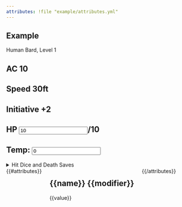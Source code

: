 ```yaml
---
attributes: !file "example/attributes.yml"
---
```


<article class="three columns">
<div class="card">

# Example

Human Bard, Level 1

</div>

<div class="primary card">

## AC 10

## Speed 30ft

## Initiative +2

</div>

<div class="primary card">

## HP <input type="number" value="10">/10

## Temp: <input type="number" value="0"><br>

<details>
<summary>Hit Dice and Death Saves</summary>
Hit Dice: 1d8 <input type="checkbox" name="" id=""><input type="checkbox" name="" id=""><input type="checkbox" name="" id=""><input type="checkbox" name="" id=""><input type="checkbox" name="" id="">

Death Saves

-   Success: <input type="checkbox" name="" id=""><input type="checkbox" name="" id=""><input type="checkbox" name="" id="">
-   Failures: <input type="checkbox" name="" id=""><input type="checkbox" name="" id=""><input type="checkbox" name="" id="">

</details>

</div>

</article>

</section>
<div class="six columns">
{{#attributes}}
<div class="primary card">

## {{name}} {{modifier}}

{{value}}

</div>
{{/attributes}}

</div>
